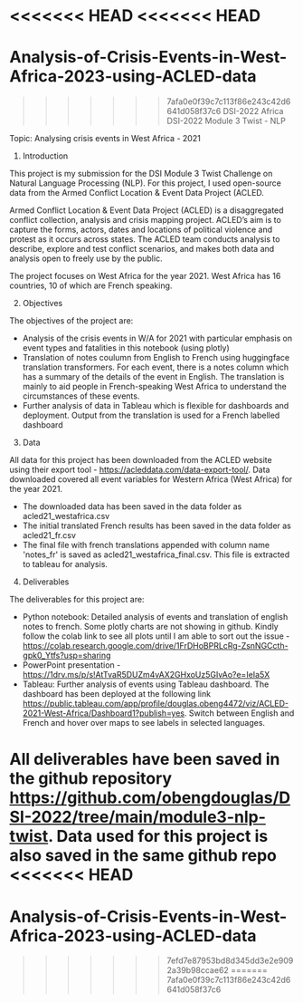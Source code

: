 <<<<<<< HEAD
<<<<<<< HEAD
=======
# Analysis-of-Crisis-Events-in-West-Africa-2023-using-ACLED-data

>>>>>>> 7afa0e0f39c7c113f86e243c42d6641d058f37c6
DSI-2022
Africa DSI-2022
Module 3 Twist - NLP

Topic: Analysing crisis events in West Africa - 2021

1. Introduction

This project is my submission for the DSI Module 3 Twist Challenge on Natural Language Processing (NLP). For this project, I used open-source data from the Armed Conflict Location & Event Data Project (ACLED.

Armed Conflict Location & Event Data Project (ACLED) is a disaggregated conflict collection, analysis and crisis mapping project. ACLED’s aim is to capture the forms, actors, dates and locations of political violence and protest as it occurs across states. The ACLED team conducts analysis to describe, explore and test conflict scenarios, and makes both data and analysis open to freely use by the public.

The project focuses on West Africa for the year 2021. West Africa has 16 countries, 10 of which are French speaking.

2. Objectives

The objectives of the project are:

- Analysis of the crisis events in W/A for 2021 with particular emphasis on event types and fatalities in this notebook (using plotly)
- Translation of notes coulumn from English to French using huggingface translation transformers. For each event, there is a notes column which has a summary of the details of the event in English. The translation is mainly to aid people in French-speaking West Africa to understand the circumstances of these events.
- Further analysis of data in Tableau which is flexible for dashboards and deployment. Output from the translation is used for a French labelled dashboard

3. Data

All data for this project has been downloaded from the ACLED website using their export tool - https://acleddata.com/data-export-tool/. Data downloaded covered all event variables for Western Africa (West Africa) for the year 2021. 

- The downloaded data has been saved in the data folder as acled21_westafrica.csv
- The initial translated French results has been saved in the data folder as acled21_fr.csv
- The final file with french translations appended with column name 'notes_fr' is saved as acled21_westafrica_final.csv. This file is extracted to tableau for analysis.

4. Deliverables

The deliverables for this project are:
- Python notebook: Detailed analysis of events and translation of english notes to french. Some plotly charts are not showing in github. Kindly follow the colab link to see all plots until I am able to sort out the issue - https://colab.research.google.com/drive/1FrDHoBPRLcRg-ZsnNGCcth-gpk0_Ytfs?usp=sharing
- PowerPoint presentation - https://1drv.ms/p/s!AtTvaR5DUZm4vAX2GHxoUz5GIvAo?e=IeIa5X
- Tableau: Further analysis of events using Tableau dashboard. The dashboard has been deployed at the following link https://public.tableau.com/app/profile/douglas.obeng4472/viz/ACLED-2021-West-Africa/Dashboard1?publish=yes. Switch between English and French and hover over maps to see labels in selected languages.

All deliverables have been saved in the github repository https://github.com/obengdouglas/DSI-2022/tree/main/module3-nlp-twist. Data used for this project is also saved in the same github repo
<<<<<<< HEAD
=======
# Analysis-of-Crisis-Events-in-West-Africa-2023-using-ACLED-data
>>>>>>> 7efd7e87953bd8d345dd3e2e9092a39b98ccae62
=======
>>>>>>> 7afa0e0f39c7c113f86e243c42d6641d058f37c6
